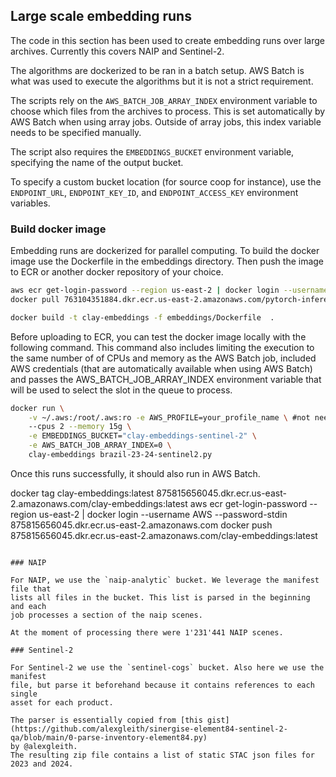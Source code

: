 ## Large scale embedding runs

The code in this section has been used to create embedding runs over large
archives. Currently this covers NAIP and Sentinel-2.

The algorithms are dockerized to be ran in a batch setup. AWS Batch is what
was used to execute the algorithms but it is not a strict requirement.

The scripts rely on the `AWS_BATCH_JOB_ARRAY_INDEX` environment variable
to choose which files from the archives to process. This is set automatically
by AWS Batch when using array jobs. Outside of array jobs, this index variable
needs to be specified manually.

The script also requires the `EMBEDDINGS_BUCKET` environment variable,
specifying the name of the output bucket.

To specify a custom bucket location (for source coop for instance), use the
`ENDPOINT_URL`, `ENDPOINT_KEY_ID`, and `ENDPOINT_ACCESS_KEY` environment
variables.


### Build docker image

Embedding runs are dockerized for parallel computing. To build the docker image
use the Dockerfile in the embeddings directory. Then push the image to ECR or
another docker repository of your choice.

```bash
aws ecr get-login-password --region us-east-2 | docker login --username AWS --password-stdin 763104351884.dkr.ecr.us-east-2.amazonaws.com
docker pull 763104351884.dkr.ecr.us-east-2.amazonaws.com/pytorch-inference:2.3.0-gpu-py311-cu121-ubuntu20.04-ec2

docker build -t clay-embeddings -f embeddings/Dockerfile  .
```

Before uploading to ECR, you can test the docker image locally with the following command. This command also includes limiting the execution to the same number of of CPUs and memory as the AWS Batch job, included AWS credentials (that are automatically available when using AWS Batch) and passes the AWS_BATCH_JOB_ARRAY_INDEX environment variable that will be used to select the slot in the queue to process.

```bash
docker run \
    -v ~/.aws:/root/.aws:ro -e AWS_PROFILE=your_profile_name \ #not needed when using AWS Batch
    --cpus 2 --memory 15g \
    -e EMBEDDINGS_BUCKET="clay-embeddings-sentinel-2" \
    -e AWS_BATCH_JOB_ARRAY_INDEX=0 \
    clay-embeddings brazil-23-24-sentinel2.py
```
Once this runs successfully, it should also run in AWS Batch.

docker tag clay-embeddings:latest 875815656045.dkr.ecr.us-east-2.amazonaws.com/clay-embeddings:latest
aws ecr get-login-password --region us-east-2 | docker login --username AWS --password-stdin 875815656045.dkr.ecr.us-east-2.amazonaws.com
docker push 875815656045.dkr.ecr.us-east-2.amazonaws.com/clay-embeddings:latest
```

### NAIP

For NAIP, we use the `naip-analytic` bucket. We leverage the manifest file that
lists all files in the bucket. This list is parsed in the beginning and each
job processes a section of the naip scenes.

At the moment of processing there were 1'231'441 NAIP scenes.

### Sentinel-2

For Sentinel-2 we use the `sentinel-cogs` bucket. Also here we use the manifest
file, but parse it beforehand because it contains references to each single
asset for each product.

The parser is essentially copied from [this gist](https://github.com/alexgleith/sinergise-element84-sentinel-2-qa/blob/main/0-parse-inventory-element84.py)
by @alexgleith.
The resulting zip file contains a list of static STAC json files for 2023 and 2024.
